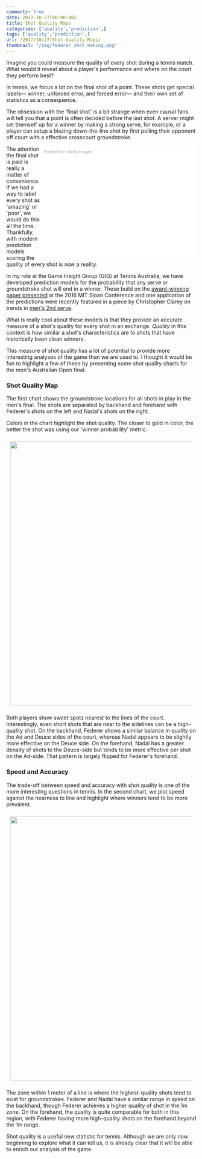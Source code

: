 ```yaml
---
comments: true
date: 2017-10-27T00:00:00Z
title: Shot Quality Maps
categories: ['quality','prediction',]
tags: ['quality','prediction',]
url: /2017/10/27/Shot-Quality-Maps/
thumbnail: "/img/federer_shot_making.png"
---
```


Imagine you could measure the quality of every shot during a tennis match. What would it reveal about a player's performance and where on the court they perform best?

<!--more-->

In tennis, we focus a lot on the final shot of a point. These shots get special labels&mdash; winner, unforced error, and forced error&mdash; and their own set of statistics as a consequence.

The obsession with the 'final shot' is a bit strange when even causal fans will tell you that a point is often decided before the last shot. A server might set themself up for a winner by making a strong serve, for example, or a player can setup a blazing down-the-line shot by first pulling their opponent off court with a  effective crosscourt groundstroke.

<div class="getty embed image" style="background-color:#fff;display:inline-block;font-family:Roboto,sans-serif;color:#a7a7a7;font-size:11px;width:100%;max-width:394px;float:right;padding:2%;"><div style="padding:0;margin:0;text-align:left;"><a href="http://www.gettyimages.com.au/detail/633140022" target="_blank" style="color:#a7a7a7;text-decoration:none;font-weight:normal !important;border:none;display:inline-block;">Embed from Getty Images</a></div><div style="overflow:hidden;position:relative;height:0;padding:67.00337% 0 0 0;width:100%;"><iframe src="//embed.gettyimages.com/embed/633140022?et=OJcy2cdrQ1JTrCuK--RIyQ&tld=com.au&sig=qR4lKy1Lq2M1H8ubdP_R57XJ7JD2N5nUR0AdI7LE90k=&caption=true&ver=1" scrolling="no" frameborder="0" width="594" height="398" style="display:inline-block;position:absolute;top:0;left:0;width:100%;height:100%;margin:0;"></iframe></div></div>

The attention the final shot is paid is really a matter of convenience. If we had a way to label every shot as 'amazing' or 'poor', we would do this all the time. Thankfully, with modern prediction models scoring the quality of every shot is now a reality.

In my role at the Game Insight Group (GIG) at Tennis Australia, we have developed prediction models for the probability that any serve or groundstroke shot will end in a winner. These build on the [award-winning paper presented](https://www.stats.com/tag/the-thin-edge-of-the-wedge/) at the 2016 MIT Sloan Conference and one application of the predictions were recently featured in a piece by Christopher Clarey on trends in [men's 2nd serve](https://www.nytimes.com/2017/10/25/sports/tennis/second-serve-vs-first-serve.html).

What is really cool about these models is that they provide an accurate measure of a shot's quality for every shot in an exchange. _Quality_ in this context is how similar a shot's characteristics are to shots that have historically been clean winners. 

This measure of shot quality has a lot of potential to provide more interesting analyses of the game than we are used to. I thought it would be fun to highlight a few of these by presenting some shot quality charts for the men's Australian Open final.

### Shot Quality Map

The first chart shows the groundstroke locations for all shots in play in the men's final. The shots are separated by backhand and forehand with Federer's shots on the left and Nadal's shots on the right. 

Colors in the chart highlight the shot quality. The closer to gold in color, the better the shot was using our 'winner probability' metric.

<div style="padding:2%;">
<img src="/img/mens_final_winner2.png" width=700 />
</div>

Both players show sweet spots nearest to the lines of the court. Interestingly, even short shots that are near to the sidelines can be a high-quality shot. On the backhand, Federer shows a similar balance in quality on the Ad and Deuce sides of the court, whereas Nadal appears to be slightly more effective on the Deuce side. On the forehand, Nadal has a greater density of shots to the Deuce-side but tends to be more effective per shot on the Ad-side. That pattern is largely flipped for Federer's forehand.

### Speed and Accuracy

The trade-off between speed and accuracy with shot quality is one of the more interesting questions in tennis. In the second chart, we plot speed against the nearness to line and highlight where winners tend to be more prevalent. 

<div style="padding:2%;">
<img src="/img/mens_final_winner1.png" width=700 />
</div>

The zone within 1 meter of a line is where the highest-quality shots tend to exist for groundstrokes. Federer and Nadal have a similar range in speed on the backhand, though Federer achieves a higher quality of shot in the 1m zone. On the forehand, the quality is quite comparable for both in this region, with Federer having more high-quality shots on the forehand beyond the 1m range. 

Shot quality is a useful new statistic for tennis. Although we are only now beginning to explore what it can tell us, it is already clear that it will be able to enrich our analysis of the game. 


